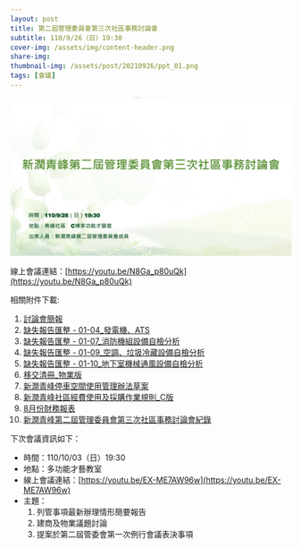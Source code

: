 ```yaml
---
layout: post
title: 第二屆管理委員會第三次社區事務討論會
subtitle: 110/9/26（日）19:30
cover-img: /assets/img/content-header.png
share-img: 
thumbnail-img: /assets/post/20210926/ppt_01.png
tags: [會議]
---
```


![](../assets/post/20210926/ppt_01.png)

線上會議連結：[https://youtu.be/N8Ga_p80uQk](https://youtu.be/N8Ga_p80uQk)

相關附件下載:

1. [討論會簡報](../assets/post/20210926/1100926_01_討論會簡報.pdf)
2. [缺失報告匯整 - 01-04_發電機、ATS](../assets/post/20210925/01-04_發電機、ATS.pdf)
3. [缺失報告匯整 - 01-07_消防機組設備自檢分析](../assets/post/20210925/01-07_消防機組設備自檢分析.pdf)
4. [缺失報告匯整 - 01-09_空調、垃圾冷藏設備自檢分析](../assets/post/20210925/01-09_空調、垃圾冷藏設備自檢分析.pdf)
5. [缺失報告匯整 - 01-10_地下室機械通風設備自檢分析](../assets/post/20210925/01-10_地下室機械通風設備自檢分析.pdf)
6. [移交清冊_物業版](../assets/post/20210926/1100926_06_移交清冊_物業版.pdf)
7. [新潤青峰停車空間使用管理辦法草案](../assets/post/20210926/1100926_07_新潤青峰停車空間使用管理辦法草案.pdf)
8. [新潤青峰社區經費使用及採購作業規則_C版](../assets/post/20210926/1100926_08_新潤青峰社區經費使用及採購作業規則_C版.pdf)
9. [8月份財務報表](../assets/post/20210926/1100926_09_8月份財務報表.pdf)
10. [新潤青峰第二屆管理委員會第三次社區事務討論會紀錄](../assets/post/20210926/1100926_10_新潤青峰第二屆管理委員會第三次社區事務討論會紀錄.pdf)

下次會議資訊如下：

- 時間：110/10/03（日）19:30
- 地點：多功能才藝教室
- 線上會議連結：[https://youtu.be/EX-ME7AW96w](https://youtu.be/EX-ME7AW96w)
- 主題：
    1. 列管事項最新辦理情形簡要報告
    2. 建商及物業議題討論
    3. 提案於第二屆管委會第一次例行會議表決事項
